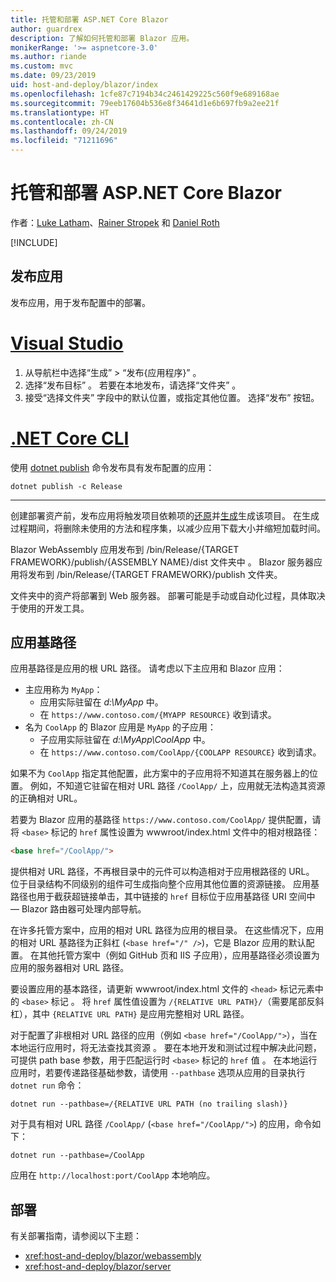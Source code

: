 ```yaml
---
title: 托管和部署 ASP.NET Core Blazor
author: guardrex
description: 了解如何托管和部署 Blazor 应用。
monikerRange: '>= aspnetcore-3.0'
ms.author: riande
ms.custom: mvc
ms.date: 09/23/2019
uid: host-and-deploy/blazor/index
ms.openlocfilehash: 1cfe87c7194b34c2461429225c560f9e689168ae
ms.sourcegitcommit: 79eeb17604b536e8f34641d1e6b697fb9a2ee21f
ms.translationtype: HT
ms.contentlocale: zh-CN
ms.lasthandoff: 09/24/2019
ms.locfileid: "71211696"
---
```

# <a name="host-and-deploy-aspnet-core-blazor"></a>托管和部署 ASP.NET Core Blazor

作者：[Luke Latham](https://github.com/guardrex)、[Rainer Stropek](https://www.timecockpit.com) 和 [Daniel Roth](https://github.com/danroth27)

[!INCLUDE[](~/includes/blazorwasm-preview-notice.md)]

## <a name="publish-the-app"></a>发布应用

发布应用，用于发布配置中的部署。

# <a name="visual-studiotabvisual-studio"></a>[Visual Studio](#tab/visual-studio)

1. 从导航栏中选择“生成”   > “发布{应用程序}”  。
1. 选择“发布目标”  。 若要在本地发布，请选择“文件夹”  。
1. 接受“选择文件夹”  字段中的默认位置，或指定其他位置。 选择“发布”  按钮。

# <a name="net-core-clitabnetcore-cli"></a>[.NET Core CLI](#tab/netcore-cli)

使用 [dotnet publish](/dotnet/core/tools/dotnet-publish) 命令发布具有发布配置的应用：

```dotnetcli
dotnet publish -c Release
```

---

创建部署资产前，发布应用将触发项目依赖项的[还原](/dotnet/core/tools/dotnet-restore)并[生成](/dotnet/core/tools/dotnet-build)生成该项目。 在生成过程期间，将删除未使用的方法和程序集，以减少应用下载大小并缩短加载时间。

Blazor WebAssembly 应用发布到 /bin/Release/{TARGET FRAMEWORK}/publish/{ASSEMBLY NAME}/dist 文件夹中  。 Blazor 服务器应用将发布到 /bin/Release/{TARGET FRAMEWORK}/publish  文件夹。

文件夹中的资产将部署到 Web 服务器。 部署可能是手动或自动化过程，具体取决于使用的开发工具。

## <a name="app-base-path"></a>应用基路径

应用基路径是应用的根 URL 路径。  请考虑以下主应用和 Blazor 应用：

* 主应用称为 `MyApp`：
  * 应用实际驻留在 *d:\\MyApp* 中。
  * 在 `https://www.contoso.com/{MYAPP RESOURCE}` 收到请求。
* 名为 `CoolApp` 的 Blazor 应用是 `MyApp` 的子应用：
  * 子应用实际驻留在 *d:\\MyApp\\CoolApp* 中。
  * 在 `https://www.contoso.com/CoolApp/{COOLAPP RESOURCE}` 收到请求。

如果不为 `CoolApp` 指定其他配置，此方案中的子应用将不知道其在服务器上的位置。 例如，不知道它驻留在相对 URL 路径 `/CoolApp/` 上，应用就无法构造其资源的正确相对 URL。

若要为 Blazor 应用的基路径 `https://www.contoso.com/CoolApp/` 提供配置，请将 `<base>` 标记的 `href` 属性设置为 wwwroot/index.html  文件中的相对根路径：

```html
<base href="/CoolApp/">
```

提供相对 URL 路径，不再根目录中的元件可以构造相对于应用根路径的 URL。 位于目录结构不同级别的组件可生成指向整个应用其他位置的资源链接。 应用基路径也用于截获超链接单击，其中链接的 `href` 目标位于应用基路径 URI 空间中 &mdash; Blazor 路由器可处理内部导航。

在许多托管方案中，应用的相对 URL 路径为应用的根目录。 在这些情况下，应用的相对 URL 基路径为正斜杠 (`<base href="/" />`)，它是 Blazor 应用的默认配置。 在其他托管方案中（例如 GitHub 页和 IIS 子应用），应用基路径必须设置为应用的服务器相对 URL 路径。

要设置应用的基本路径，请更新 wwwroot/index.html 文件的 `<head>` 标记元素中的 `<base>` 标记  。 将 `href` 属性值设置为 `/{RELATIVE URL PATH}/`（需要尾部反斜杠），其中 `{RELATIVE URL PATH}` 是应用完整相对 URL 路径。

对于配置了非根相对 URL 路径的应用（例如 `<base href="/CoolApp/">`），当在本地运行应用时，将无法查找其资源  。 要在本地开发和测试过程中解决此问题，可提供 path base 参数，用于匹配运行时 `<base>` 标记的 `href` 值  。 在本地运行应用时，若要传递路径基础参数，请使用 `--pathbase` 选项从应用的目录执行 `dotnet run` 命令：

```dotnetcli
dotnet run --pathbase=/{RELATIVE URL PATH (no trailing slash)}
```

对于具有相对 URL 路径 `/CoolApp/` (`<base href="/CoolApp/">`) 的应用，命令如下：

```dotnetcli
dotnet run --pathbase=/CoolApp
```

应用在 `http://localhost:port/CoolApp` 本地响应。

## <a name="deployment"></a>部署

有关部署指南，请参阅以下主题：

* <xref:host-and-deploy/blazor/webassembly>
* <xref:host-and-deploy/blazor/server>
